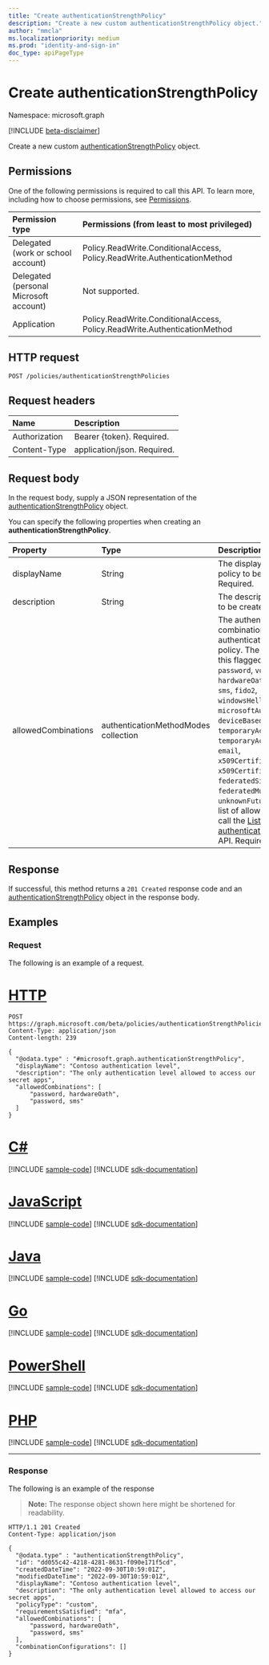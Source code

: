 ```yaml
---
title: "Create authenticationStrengthPolicy"
description: "Create a new custom authenticationStrengthPolicy object."
author: "mmcla"
ms.localizationpriority: medium
ms.prod: "identity-and-sign-in"
doc_type: apiPageType
---
```


# Create authenticationStrengthPolicy
Namespace: microsoft.graph

[!INCLUDE [beta-disclaimer](../../includes/beta-disclaimer.md)]

Create a new custom [authenticationStrengthPolicy](../resources/authenticationstrengthpolicy.md) object.

## Permissions
One of the following permissions is required to call this API. To learn more, including how to choose permissions, see [Permissions](/graph/permissions-reference).

|Permission type|Permissions (from least to most privileged)|
|:---|:---|
|Delegated (work or school account)|Policy.ReadWrite.ConditionalAccess, Policy.ReadWrite.AuthenticationMethod|
|Delegated (personal Microsoft account)|Not supported.|
|Application|Policy.ReadWrite.ConditionalAccess, Policy.ReadWrite.AuthenticationMethod|

## HTTP request

<!-- {
  "blockType": "ignored"
}
-->
``` http
POST /policies/authenticationStrengthPolicies
```

## Request headers
|Name|Description|
|:---|:---|
|Authorization|Bearer {token}. Required.|
|Content-Type|application/json. Required.|

## Request body
In the request body, supply a JSON representation of the [authenticationStrengthPolicy](../resources/authenticationstrengthpolicy.md) object.

You can specify the following properties when creating an **authenticationStrengthPolicy**.

|Property|Type|Description|
|:---|:---|:---|
|displayName|String|The display name of the policy to be created. Required.|
|description|String|The description of the policy to be created. Optional.|
|allowedCombinations|authenticationMethodModes collection|The authentication method combinations allowed by this authentication strength policy. The possible values of this flagged enum are: `password`, `voice`, `hardwareOath`, `softwareOath`, `sms`, `fido2`, `windowsHelloForBusiness`, `microsoftAuthenticatorPush`, `deviceBasedPush`, `temporaryAccessPassOneTime`, `temporaryAccessPassMultiUse`, `email`, `x509CertificateSingleFactor`, `x509CertificateMultiFactor`, `federatedSingleFactor`, `federatedMultiFactor`, `unknownFutureValue`. For the list of allowed combinations, call the [List authenticationMethodModes](../api/authenticationstrengthroot-list-authenticationmethodmodes.md) API. Required.|

## Response

If successful, this method returns a `201 Created` response code and an [authenticationStrengthPolicy](../resources/authenticationstrengthpolicy.md) object in the response body.

## Examples

### Request
The following is an example of a request.

# [HTTP](#tab/http)
<!-- {
  "blockType": "request",
  "name": "create_authenticationstrengthpolicy_from_"
}
-->
``` http
POST https://graph.microsoft.com/beta/policies/authenticationStrengthPolicies
Content-Type: application/json
Content-length: 239

{
  "@odata.type" : "#microsoft.graph.authenticationStrengthPolicy",
  "displayName": "Contoso authentication level",
  "description": "The only authentication level allowed to access our secret apps",
  "allowedCombinations": [
      "password, hardwareOath",
      "password, sms"
  ]
}
```

# [C#](#tab/csharp)
[!INCLUDE [sample-code](../includes/snippets/csharp/create-authenticationstrengthpolicy-from--csharp-snippets.md)]
[!INCLUDE [sdk-documentation](../includes/snippets/snippets-sdk-documentation-link.md)]

# [JavaScript](#tab/javascript)
[!INCLUDE [sample-code](../includes/snippets/javascript/create-authenticationstrengthpolicy-from--javascript-snippets.md)]
[!INCLUDE [sdk-documentation](../includes/snippets/snippets-sdk-documentation-link.md)]

# [Java](#tab/java)
[!INCLUDE [sample-code](../includes/snippets/java/create-authenticationstrengthpolicy-from--java-snippets.md)]
[!INCLUDE [sdk-documentation](../includes/snippets/snippets-sdk-documentation-link.md)]

# [Go](#tab/go)
[!INCLUDE [sample-code](../includes/snippets/go/create-authenticationstrengthpolicy-from--go-snippets.md)]
[!INCLUDE [sdk-documentation](../includes/snippets/snippets-sdk-documentation-link.md)]

# [PowerShell](#tab/powershell)
[!INCLUDE [sample-code](../includes/snippets/powershell/create-authenticationstrengthpolicy-from--powershell-snippets.md)]
[!INCLUDE [sdk-documentation](../includes/snippets/snippets-sdk-documentation-link.md)]

# [PHP](#tab/php)
[!INCLUDE [sample-code](../includes/snippets/php/create-authenticationstrengthpolicy-from--php-snippets.md)]
[!INCLUDE [sdk-documentation](../includes/snippets/snippets-sdk-documentation-link.md)]

---


### Response
The following is an example of the response
>**Note:** The response object shown here might be shortened for readability.
<!-- {
  "blockType": "response",
  "truncated": true,
  "@odata.type": "microsoft.graph.authenticationStrengthPolicy"
}
-->
``` http
HTTP/1.1 201 Created
Content-Type: application/json

{
  "@odata.type" : "authenticationStrengthPolicy",
  "id": "dd055c42-4218-4281-8631-f090e171f5cd",
  "createdDateTime": "2022-09-30T10:59:01Z",
  "modifiedDateTime": "2022-09-30T10:59:01Z",
  "displayName": "Contoso authentication level",
  "description": "The only authentication level allowed to access our secret apps",
  "policyType": "custom",
  "requirementsSatisfied": "mfa",
  "allowedCombinations": [
      "password, hardwareOath",
      "password, sms"
  ],
  "combinationConfigurations": []
}

```

